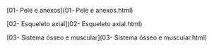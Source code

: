[01- Pele e anexos](01- Pele e anexos.html)

[02- Esqueleto axial](02- Esqueleto axial.html)

[03- Sistema ósseo e muscular](03- Sistema ósseo e muscular.html)

